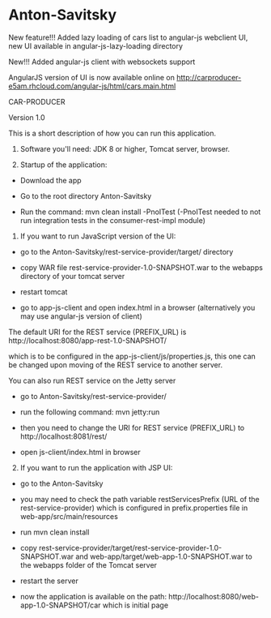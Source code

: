 # Anton-Savitsky

New feature!!! Added lazy loading of cars list to angular-js webclient UI, new UI available in angular-js-lazy-loading directory

New!!! Added angular-js client with websockets support

AngularJS version of UI is now available online on http://carproducer-e5am.rhcloud.com/angular-js/html/cars.main.html

CAR-PRODUCER

Version 1.0

This is a short description of how you can run this application.

1. Software you'll need: JDK 8 or higher, Tomcat server, browser.

2. Startup of the application:

- Download the app

- Go to the root directory Anton-Savitsky

- Run the command: mvn clean install -PnoITest
(-PnoITest needed to not run integration tests in the consumer-rest-impl module)

1) If you want to run JavaScript version of the UI:

- go to the Anton-Savitsky/rest-service-provider/target/ directory

- copy WAR file rest-service-provider-1.0-SNAPSHOT.war to the webapps directory of your tomcat server

- restart tomcat

- go to app-js-client and open index.html in a browser (alternatively you may use angular-js version of client)

The default URI for the REST service (PREFIX_URL) is http://localhost:8080/app-rest-1.0-SNAPSHOT/

which is to be configured in the app-js-client/js/properties.js,
this one can be changed upon moving of the REST service to another server.

You can also run REST service on the Jetty server

- go to Anton-Savitsky/rest-service-provider/

- run the following command: mvn jetty:run

- then you need to change the URI for REST service (PREFIX_URL) to http://localhost:8081/rest/

- open js-client/index.html in browser

2) If you want to run the application with JSP UI:

- go to the Anton-Savitsky

- you may need to check the path variable restServicesPrefix (URL of the rest-service-provider) 
which is configured in prefix.properties file in web-app/src/main/resources

- run mvn clean install
 
- copy rest-service-provider/target/rest-service-provider-1.0-SNAPSHOT.war and 
web-app/target/web-app-1.0-SNAPSHOT.war to the webapps folder of the Tomcat server

- restart the server

- now the application is available on the path:
http://localhost:8080/web-app-1.0-SNAPSHOT/car which is initial page
